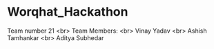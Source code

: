# Worqhat_Hackathon
Team number 21 &lt;br> Team Members: &lt;br> Vinay Yadav &lt;br> Ashish Tamhankar &lt;br> Aditya Subhedar
